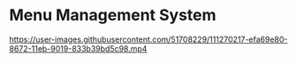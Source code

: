 # Menu Management System
https://user-images.githubusercontent.com/51708229/111270217-efa69e80-8672-11eb-9019-833b39bd5c98.mp4

